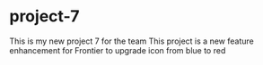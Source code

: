 # project-7
This is my new project 7 for the team
This project is a new feature enhancement for Frontier to upgrade icon from blue to red
